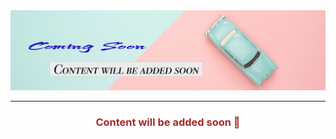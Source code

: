 <img src="../Content/Banners/coming soon.jpg" alt="Getting Started" />

---

### <div style="text-align:center;color:brown">Content will be added soon <g-emoji class="g-emoji" alias="star_struck" fallback-src="https://github.githubassets.com/images/icons/emoji/unicode/1f929.png">🤩</g-emoji><div>
